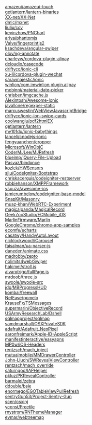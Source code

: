 <html>
<head>
    <meta charset="UTF-8">
    <title>Document</title>
</head>
<body>
    <a href="https://github.com/amazeui/amazeui-touch">amazeui/amazeui-touch</a><br>
<a href="https://github.com/getlantern/lantern-binaries">getlantern/lantern-binaries</a><br>
<a href="https://github.com/XX-net/XX-Net">XX-net/XX-Net</a><br>
<a href="https://github.com/dmlc/mxnet">dmlc/mxnet</a><br>
<a href="https://github.com/liuliu/ccv">liuliu/ccv</a><br>
<a href="https://github.com/kevinzhow/PNChart">kevinzhow/PNChart</a><br>
<a href="https://github.com/ariya/phantomjs">ariya/phantomjs</a><br>
<a href="https://github.com/Valve/fingerprintjs2">Valve/fingerprintjs2</a><br>
<a href="https://github.com/ksachdeva/angular-swiper">ksachdeva/angular-swiper</a><br>
<a href="https://github.com/olov/ng-annotate">olov/ng-annotate</a><br>
<a href="https://github.com/charleyw/cordova-plugin-alipay">charleyw/cordova-plugin-alipay</a><br>
<a href="https://github.com/dcloudio/casecode">dcloudio/casecode</a><br>
<a href="https://github.com/driftyco/ionic-cli">driftyco/ionic-cli</a><br>
<a href="https://github.com/xu-li/cordova-plugin-wechat">xu-li/cordova-plugin-wechat</a><br>
<a href="https://github.com/saravmajestic/ionic">saravmajestic/ionic</a><br>
<a href="https://github.com/winlion/com.imwinlion.plugin.alipay">winlion/com.imwinlion.plugin.alipay</a><br>
<a href="https://github.com/mobinni/material-date-picker">mobinni/material-date-picker</a><br>
<a href="https://github.com/chrisben/imgcache.js">chrisben/imgcache.js</a><br>
<a href="https://github.com/Alexintosh/Awesome-Ionic">Alexintosh/Awesome-Ionic</a><br>
<a href="https://github.com/javallone/regexper-static">javallone/regexper-static</a><br>
<a href="https://github.com/marcuswestin/WebViewJavascriptBridge">marcuswestin/WebViewJavascriptBridge</a><br>
<a href="https://github.com/driftyco/ionic-ion-swipe-cards">driftyco/ionic-ion-swipe-cards</a><br>
<a href="https://github.com/coolwanglu/pdf2htmlEX">coolwanglu/pdf2htmlEX</a><br>
<a href="https://github.com/getlantern/lantern">getlantern/lantern</a><br>
<a href="https://github.com/my101du/ionic-babythings">my101du/ionic-babythings</a><br>
<a href="https://github.com/lanceli/cnodejs-ionic">lanceli/cnodejs-ionic</a><br>
<a href="https://github.com/fengyuanchen/cropper">fengyuanchen/cropper</a><br>
<a href="https://github.com/Microsoft/WinObjC">Microsoft/WinObjC</a><br>
<a href="https://github.com/CoderMJLee/MJRefresh">CoderMJLee/MJRefresh</a><br>
<a href="https://github.com/blueimp/jQuery-File-Upload">blueimp/jQuery-File-Upload</a><br>
<a href="https://github.com/Pasvaz/bindonce">Pasvaz/bindonce</a><br>
<a href="https://github.com/kozlek/HWSensors">kozlek/HWSensors</a><br>
<a href="https://github.com/sjlu/CodeIgniter-Bootstrap">sjlu/CodeIgniter-Bootstrap</a><br>
<a href="https://github.com/chriskacerguis/codeigniter-restserver">chriskacerguis/codeigniter-restserver</a><br>
<a href="https://github.com/robbiehanson/XMPPFramework">robbiehanson/XMPPFramework</a><br>
<a href="https://github.com/vsouza/awesome-ios">vsouza/awesome-ios</a><br>
<a href="https://github.com/jamierumbelow/codeigniter-base-model">jamierumbelow/codeigniter-base-model</a><br>
<a href="https://github.com/SnapKit/Masonry">SnapKit/Masonry</a><br>
<a href="https://github.com/muaz-khan/WebRTC-Experiment">muaz-khan/WebRTC-Experiment</a><br>
<a href="https://github.com/magicalpanda/MagicalRecord">magicalpanda/MagicalRecord</a><br>
<a href="https://github.com/GeekZooStudio/ECMobile_iOS">GeekZooStudio/ECMobile_iOS</a><br>
<a href="https://github.com/MarlinFirmware/Marlin">MarlinFirmware/Marlin</a><br>
<a href="https://github.com/GoogleChrome/chrome-app-samples">GoogleChrome/chrome-app-samples</a><br>
<a href="https://github.com/ecomfe/echarts">ecomfe/echarts</a><br>
<a href="https://github.com/casatwy/HandyAutoLayout">casatwy/HandyAutoLayout</a><br>
<a href="https://github.com/nicklockwood/iCarousel">nicklockwood/iCarousel</a><br>
<a href="https://github.com/faisalman/ua-parser-js">faisalman/ua-parser-js</a><br>
<a href="https://github.com/daneden/animate.css">daneden/animate.css</a><br>
<a href="https://github.com/madrobby/zepto">madrobby/zepto</a><br>
<a href="https://github.com/nolimits4web/Swiper">nolimits4web/Swiper</a><br>
<a href="https://github.com/hakimel/stroll.js">hakimel/stroll.js</a><br>
<a href="https://github.com/alvarotrigo/fullPage.js">alvarotrigo/fullPage.js</a><br>
<a href="https://github.com/mrdoob/three.js">mrdoob/three.js</a><br>
<a href="https://github.com/swoole/swoole-src">swoole/swoole-src</a><br>
<a href="https://github.com/jdg/MBProgressHUD">jdg/MBProgressHUD</a><br>
<a href="https://github.com/kombai/freewall">kombai/freewall</a><br>
<a href="https://github.com/NetEase/pomelo">NetEase/pomelo</a><br>
<a href="https://github.com/KrauseFx/TSMessages">KrauseFx/TSMessages</a><br>
<a href="https://github.com/supermarin/ObjectiveRecord">supermarin/ObjectiveRecord</a><br>
<a href="https://github.com/USArmyResearchLab/Dshell">USArmyResearchLab/Dshell</a><br>
<a href="https://github.com/sqlmapproject/sqlmap">sqlmapproject/sqlmap</a><br>
<a href="https://github.com/samdmarshall/OSXPrivateSDK">samdmarshall/OSXPrivateSDK</a><br>
<a href="https://github.com/adafruit/Adafruit_NeoPixel">adafruit/Adafruit_NeoPixel</a><br>
<a href="https://github.com/aaronfreimark/Apple-ID-AppleScript">aaronfreimark/Apple-ID-AppleScript</a><br>
<a href="https://github.com/manifestinteractive/easyapns">manifestinteractive/easyapns</a><br>
<a href="https://github.com/MP0w/iOS-Headers">MP0w/iOS-Headers</a><br>
<a href="https://github.com/rentzsch/mach_inject">rentzsch/mach_inject</a><br>
<a href="https://github.com/mutualmobile/MMDrawerController">mutualmobile/MMDrawerController</a><br>
<a href="https://github.com/John-Lluch/SWRevealViewController">John-Lluch/SWRevealViewController</a><br>
<a href="https://github.com/rentzsch/mach_override">rentzsch/mach_override</a><br>
<a href="https://github.com/saturngod/IAPHelper">saturngod/IAPHelper</a><br>
<a href="https://github.com/pkluz/PKRevealController">pkluz/PKRevealController</a><br>
<a href="https://github.com/barmalei/zebra">barmalei/zebra</a><br>
<a href="https://github.com/ddouble/bsie">ddouble/bsie</a><br>
<a href="https://github.com/enormego/EGOTableViewPullRefresh">enormego/EGOTableViewPullRefresh</a><br>
<a href="https://github.com/sentryGun53/Project-Sentry-Gun">sentryGun53/Project-Sentry-Gun</a><br>
<a href="https://github.com/scen/osxinj">scen/osxinj</a><br>
<a href="https://github.com/yconst/Freetile">yconst/Freetile</a><br>
<a href="https://github.com/rnystrom/RNThemeManager">rnystrom/RNThemeManager</a><br>
<a href="https://github.com/evmar/webtreemap">evmar/webtreemap</a><br>
</body>
</html>
